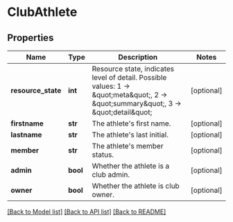 # ClubAthlete

## Properties
Name | Type | Description | Notes
------------ | ------------- | ------------- | -------------
**resource_state** | **int** | Resource state, indicates level of detail. Possible values: 1 -&gt; \&quot;meta\&quot;, 2 -&gt; \&quot;summary\&quot;, 3 -&gt; \&quot;detail\&quot; | [optional] 
**firstname** | **str** | The athlete&#39;s first name. | [optional] 
**lastname** | **str** | The athlete&#39;s last initial. | [optional] 
**member** | **str** | The athlete&#39;s member status. | [optional] 
**admin** | **bool** | Whether the athlete is a club admin. | [optional] 
**owner** | **bool** | Whether the athlete is club owner. | [optional] 

[[Back to Model list]](../README.md#documentation-for-models) [[Back to API list]](../README.md#documentation-for-api-endpoints) [[Back to README]](../README.md)


